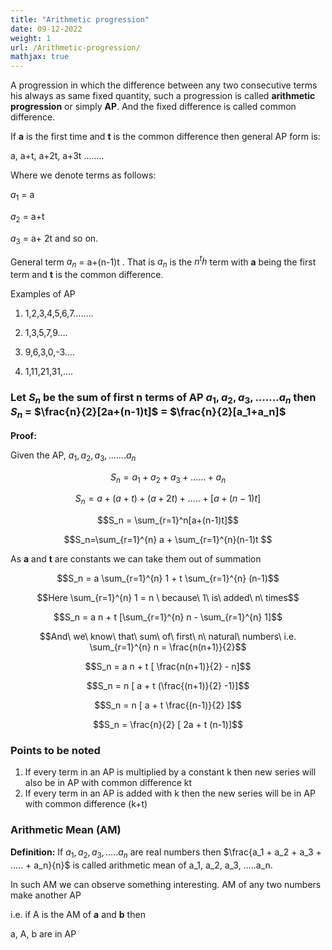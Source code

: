 ```yaml
---
title: "Arithmetic progression"
date: 09-12-2022
weight: 1
url: /Arithmetic-progression/
mathjax: true
---
```



A progression in which the difference between any two consecutive terms his always as same fixed quantity, such a progression is called **arithmetic progression** or simply **AP**. And the fixed difference is called common difference.

If **a** is the first time and **t** is the common difference then general AP form is:

a, a+t, a+2t, a+3t ……..

Where we denote terms as follows:

$a_1$ = a

$a_2$ = a+t 

$a_3$ = a+ 2t and so on.

General term $a_n$ = a+(n-1)t . That is $a_n$ is the $n^th$ term with **a** being the first term and **t** is the common difference.

Examples of AP

1) 1,2,3,4,5,6,7……..

2) 1,3,5,7,9….

3) 9,6,3,0,-3….

4) 1,11,21,31,....

### Let $S_n$ be the sum of first n terms of AP $a_1,a_2,a_3,.......a_n$ then $S_n$ = $\frac{n}{2}[2a+(n-1)t]$ = $\frac{n}{2}[a_1+a_n]$

**Proof:**

Given the AP, $a_1,a_2,a_3,.......a_n$

$$S_n = a_1 + a_2 + a_3 + ...... + a_n$$

$$S_n = a + (a+t) + (a+2t) + ….. + [a+ (n-1)t]$$

$$S_n = \sum_{r=1}^n[a+(n-1)t]$$

$$S_n=\sum_{r=1}^{n} a + \sum_{r=1}^{n}(n-1)t $$

As **a** and **t** are constants we can take them out of summation

$$S_n = a \sum_{r=1}^{n} 1 + t \sum_{r=1}^{n} (n-1)$$

$$Here \sum_{r=1}^{n} 1 = n \ because\ 1\ is\ added\ n\ times$$

$$S_n = a n + t [\sum_{r=1}^{n} n - \sum_{r=1}^{n} 1]$$

$$And\ we\ know\ that\ sum\ of\ first\ n\ natural\ numbers\ i.e. \sum_{r=1}^{n} n = \frac{n(n+1)}{2}$$

$$S_n = a n + t [ \frac{n(n+1)}{2} - n]$$

$$S_n = n [ a + t (\frac{(n+1)}{2} -1)]$$

$$S_n = n [ a + t \frac{(n-1)}{2} ]$$

$$S_n = \frac{n}{2} [ 2a + t (n-1)]$$

### Points to be noted

1) If every term in an AP is multiplied by a constant k then new series will also be in AP with common difference kt
2) If every term in an AP is added with k then the new series will be in AP with common difference (k+t)

### Arithmetic Mean (AM)

**Definition:** If $a_1, a_2, a_3, …..a_n$ are real numbers then $\frac{a_1 + a_2 + a_3 + ….. + a_n}{n}$ is called arithmetic mean of a_1, a_2, a_3, …..a_n.

In such AM we can observe something interesting. AM of any two numbers make another AP

i.e. if A is the AM of **a** and **b** then

a, A, b are in AP
